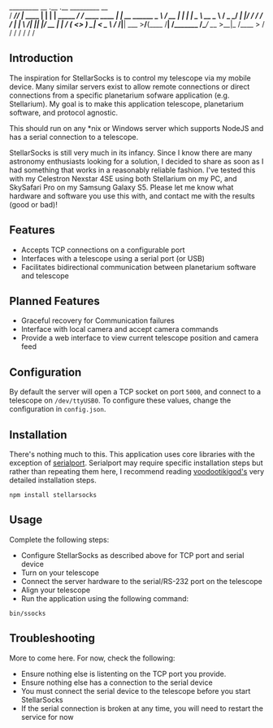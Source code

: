   _________ __         .__  .__                _________              __            
 /   _____//  |_  ____ |  | |  | _____ _______/   _____/ ____   ____ |  | __  ______
 \_____  \\   __\/ __ \|  | |  | \__  \\_  __ \_____  \ /  _ \_/ ___\|  |/ / /  ___/
 /        \|  | \  ___/|  |_|  |__/ __ \|  | \/        (  <_> )  \___|    <  \___ \ 
/_______  /|__|  \___  >____/____(____  /__| /_______  /\____/ \___  >__|_ \/____  >
        \/           \/               \/             \/            \/     \/     \/ 

## Introduction

The inspiration for StellarSocks is to control my telescope via my mobile device.  Many similar servers exist to allow remote connections or direct connections from a specific planetarium sofware application (e.g. Stellarium).  My goal is to make this application telescope, planetarium software, and protocol agnostic.

This should run on any *nix or Windows server which supports NodeJS and has a serial connection to a telescope.

StellarSocks is still very much in its infancy. Since I know there are many astronomy enthusiasts looking for a solution, I decided to share as soon as I had something that works in a reasonably reliable fashion.  I've tested this with my Celestron Nexstar 4SE using both Stellarium on my PC, and SkySafari Pro on my Samsung Galaxy S5.  Please let me know what hardware and software you use this with, and contact me with the results (good or bad)!

## Features

* Accepts TCP connections on a configurable port
* Interfaces with a telescope using a serial port (or USB)
* Facilitates bidirectional communication between planetarium software and telescope

## Planned Features

* Graceful recovery for Communication failures
* Interface with local camera and accept camera commands
* Provide a web interface to view current telescope position and camera feed

## Configuration

By default the server will open a TCP socket on port `5000`, and connect to a telescope on `/dev/ttyUSB0`. To configure these values, change the configuration in `config.json`.

## Installation

There's nothing much to this.  This application uses core libraries with the exception of [serialport](https://github.com/voodootikigod/node-serialport). Serialport may require specific installation steps but rather than repeating them here, I recommend reading [voodootikigod's](https://github.com/voodootikigod) very detailed installation steps.

```
npm install stellarsocks
```

## Usage

Complete the following steps:

* Configure StellarSocks as described above for TCP port and serial device
* Turn on your telescope
* Connect the server hardware to the serial/RS-232 port on the telescope
* Align your telescope
* Run the application using the following command:

```
bin/ssocks
```

## Troubleshooting

More to come here.  For now, check the following:

* Ensure nothing else is listenting on the TCP port you provide.
* Ensure nothing else has a connection to the serial device
* You must connect the serial device to the telescope before you start StellarSocks
* If the serial connection is broken at any time, you will need to restart the service for now
